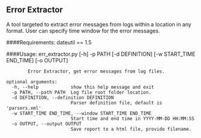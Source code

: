 Error Extractor
---------------

A tool targeted to extract error messages from logs within a location in any format.
User can specify time window for the error messages. 

####Requirements:
    dateutil == 1.5

####Usage:
    err_extractor.py [-h] -p PATH [-d DEFINITION] [-w START_TIME END_TIME]
                            [-o OUTPUT]

            Error Extractor, get error messages from log files.

    optional arguments:
      -h, --help            show this help message and exit
      -p PATH, --path PATH  Log file root folder location.
      -d DEFINITION, --definition DEFINITION
                            Parser definition file, default is 'parsers.xml'
      -w START_TIME END_TIME, --window START_TIME END_TIME
                            Start time and end time in YYYY-MM-DD HH:MM:SS
      -o OUTPUT, --output OUTPUT
                            Save report to a html file, provide filename.